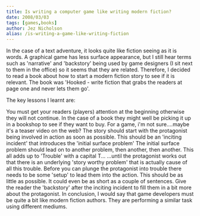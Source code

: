 ```yaml
---
title: Is writing a computer game like writing modern fiction?
date: 2008/03/03
tags: [games,books]
author: Jez Nicholson
alias: /is-writing-a-game-like-writing-fiction
---
```

In the case of a text adventure, it looks quite like fiction seeing as it is words. A graphical game has less surface appearance, but I still hear terms such as 'narrative' and 'backstory' being used by game designers (I sit next to them in the office) so it seems that they are related. Therefore, I decided to read a book about how to start a modern fiction story to see if it is relevant. The book was 'Hooked - write fiction that grabs the readers at page one and never lets them go'.

The key lessons I learnt are:

You must get your readers (players) attention at the beginning otherwise they will not continue. In the case of a book they might well be picking it up in a bookshop to see if they want to buy. For a game, i'm not sure....maybe it's a teaser video on the web?
The story should start with the protagonist being involved in action as soon as possible. This should be an 'inciting incident' that introduces the 'initial surface problem'
The initial surface problem should lead on to another problem, then another, then another. This all adds up to 'Trouble' with a capital T...
...until the protagonist works out that there is an underlying 'story worthy problem' that is actually cause of all this trouble.
Before you can plunge the protagonist into trouble there needs to be some 'setup' to lead them into the action. This should be as little as possible. It could even be as short as a couple of sentences.
Give the reader the 'backstory' after the inciting incident to fill them in a bit more about the protagonist.
In conclusion, I would say that game developers must be quite a bit like modern fiction authors. They are performing a similar task using different mediums.